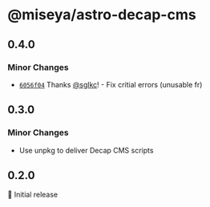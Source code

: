 # @miseya/astro-decap-cms

## 0.4.0

### Minor Changes

- [`6056f04`](https://github.com/miseya/astro-decap-cms/commit/6056f04ff87a02609b3c3eefa59e685a2d85c2bf) Thanks [@sglkc](https://github.com/sglkc)! - Fix critial errors (unusable fr)

## 0.3.0

### Minor Changes

- Use unpkg to deliver Decap CMS scripts

## 0.2.0

🎉 Initial release
